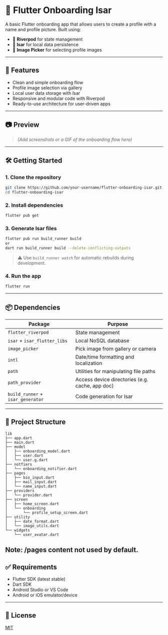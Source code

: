 # 👤 Flutter Onboarding Isar

A basic Flutter onboarding app that allows users to create a profile with a name and profile picture. Built using:

- 🧠 **Riverpod** for state management
- 💾 **Isar** for local data persistence
- 📸 **Image Picker** for selecting profile images

---

## 🚀 Features

- Clean and simple onboarding flow
- Profile image selection via gallery
- Local user data storage with Isar
- Responsive and modular code with Riverpod
- Ready-to-use architecture for user-driven apps

---

## 📷 Preview

> _(Add screenshots or a GIF of the onboarding flow here)_

---

## 🛠️ Getting Started

### 1. Clone the repository

```bash
git clone https://github.com/your-username/flutter-onboarding-isar.git
cd flutter-onboarding-isar
```

### 2. Install dependencies

```bash
flutter pub get
```

### 3. Generate Isar files

```bash
flutter pub run build_runner build
or
dart run build_runner build --delete-conflicting-outputs
```

> ⚠️ Use `build_runner watch` for automatic rebuilds during development.

### 4. Run the app

```bash
flutter run
```

---

## 📦 Dependencies

| Package                           | Purpose                                         |
| --------------------------------- | ----------------------------------------------- |
| `flutter_riverpod`                | State management                                |
| `isar` + `isar_flutter_libs`      | Local NoSQL database                            |
| `image_picker`                    | Pick image from gallery or camera               |
| `intl`                            | Date/time formatting and localization           |
| `path`                            | Utilities for manipulating file paths           |
| `path_provider`                   | Access device directories (e.g. cache, app doc) |
| `build_runner` + `isar_generator` | Code generation for Isar                        |

---

## 📁 Project Structure

```
lib
├── app.dart
├── main.dart
├── model
│   ├── onboarding_model.dart
│   ├── user.dart
│   └── user.g.dart
├── notfiers
│   └── onboarding_notifier.dart
├── pages
│   ├── bio_input.dart
│   ├── mail_input.dart
│   └── name_input.dart
├── providers
│   └── provider.dart
├── screen
│   ├── home_screen.dart
│   └── onboarding
│       └── profile_setup_screen.dart
├── utility
│   ├── date_format.dart
│   └── image_utils.dart
└── widgets
    └── user_avatar.dart
```
Note: /pages content not used by default.
---

## ✅ Requirements

- Flutter SDK (latest stable)
- Dart SDK
- Android Studio or VS Code
- Android or iOS emulator/device

---


## 📄 License

[MIT](LICENSE)
